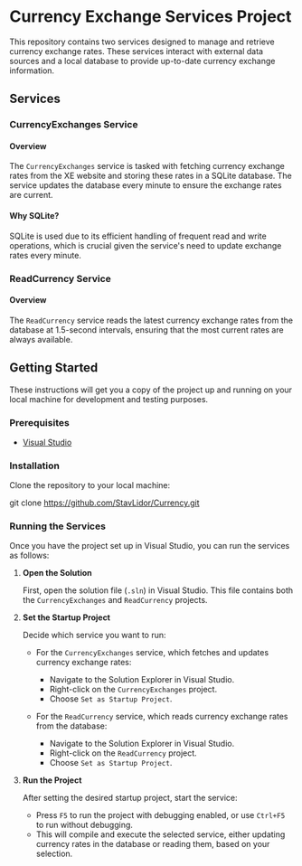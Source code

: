 # Currency Exchange Services Project

This repository contains two services designed to manage and retrieve currency exchange rates. These services interact with external data sources and a local database to provide up-to-date currency exchange information.

## Services

### CurrencyExchanges Service

#### Overview

The `CurrencyExchanges` service is tasked with fetching currency exchange rates from the XE website and storing these rates in a SQLite database. The service updates the database every minute to ensure the exchange rates are current.

#### Why SQLite?

SQLite is used due to its efficient handling of frequent read and write operations, which is crucial given the service's need to update exchange rates every minute.

### ReadCurrency Service

#### Overview

The `ReadCurrency` service reads the latest currency exchange rates from the database at 1.5-second intervals, ensuring that the most current rates are always available.

## Getting Started

These instructions will get you a copy of the project up and running on your local machine for development and testing purposes.

### Prerequisites

- [Visual Studio](https://visualstudio.microsoft.com/downloads/)

### Installation

Clone the repository to your local machine:


git clone https://github.com/StavLidor/Currency.git 

### Running the Services

Once you have the project set up in Visual Studio, you can run the services as follows:

1. **Open the Solution**

   First, open the solution file (`.sln`) in Visual Studio. This file contains both the `CurrencyExchanges` and `ReadCurrency` projects.

2. **Set the Startup Project**

   Decide which service you want to run:

   - For the `CurrencyExchanges` service, which fetches and updates currency exchange rates:
     - Navigate to the Solution Explorer in Visual Studio.
     - Right-click on the `CurrencyExchanges` project.
     - Choose `Set as Startup Project`.

   - For the `ReadCurrency` service, which reads currency exchange rates from the database:
     - Navigate to the Solution Explorer in Visual Studio.
     - Right-click on the `ReadCurrency` project.
     - Choose `Set as Startup Project`.

3. **Run the Project**

   After setting the desired startup project, start the service:

   - Press `F5` to run the project with debugging enabled, or use `Ctrl+F5` to run without debugging.
   - This will compile and execute the selected service, either updating currency rates in the database or reading them, based on your selection.




